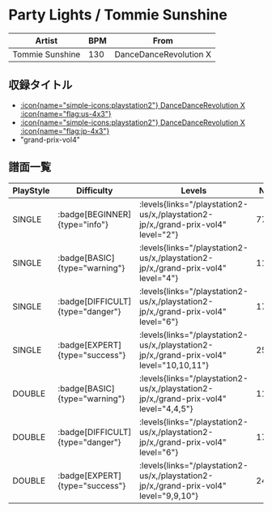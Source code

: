 # Party Lights / Tommie Sunshine

|Artist|BPM|From|
|------|---|----|
|Tommie Sunshine|130|DanceDanceRevolution X|

## 収録タイトル

- [:icon{name="simple-icons:playstation2"} DanceDanceRevolution X :icon{name="flag:us-4x3"}](/playstation2-us/x)
- [:icon{name="simple-icons:playstation2"} DanceDanceRevolution X :icon{name="flag:jp-4x3"}](/playstation2-jp/x)
- "grand-prix-vol4"

## 譜面一覧

|PlayStyle|Difficulty|Levels|Notes|Movie|
|---------|----------|------|-----|-----|
|SINGLE| :badge[BEGINNER]{type="info"}| :levels{links="/playstation2-us/x,/playstation2-jp/x,/grand-prix-vol4" level="2"}|77/0||
|SINGLE| :badge[BASIC]{type="warning"}| :levels{links="/playstation2-us/x,/playstation2-jp/x,/grand-prix-vol4" level="4"}|117/36||
|SINGLE| :badge[DIFFICULT]{type="danger"}| :levels{links="/playstation2-us/x,/playstation2-jp/x,/grand-prix-vol4" level="6"}|173/32||
|SINGLE| :badge[EXPERT]{type="success"}| :levels{links="/playstation2-us/x,/playstation2-jp/x,/grand-prix-vol4" level="10,10,11"}|250/52||
|DOUBLE| :badge[BASIC]{type="warning"}| :levels{links="/playstation2-us/x,/playstation2-jp/x,/grand-prix-vol4" level="4,4,5"}|117/0||
|DOUBLE| :badge[DIFFICULT]{type="danger"}| :levels{links="/playstation2-us/x,/playstation2-jp/x,/grand-prix-vol4" level="6"}|173/19||
|DOUBLE| :badge[EXPERT]{type="success"}| :levels{links="/playstation2-us/x,/playstation2-jp/x,/grand-prix-vol4" level="9,9,10"}|243/54||
